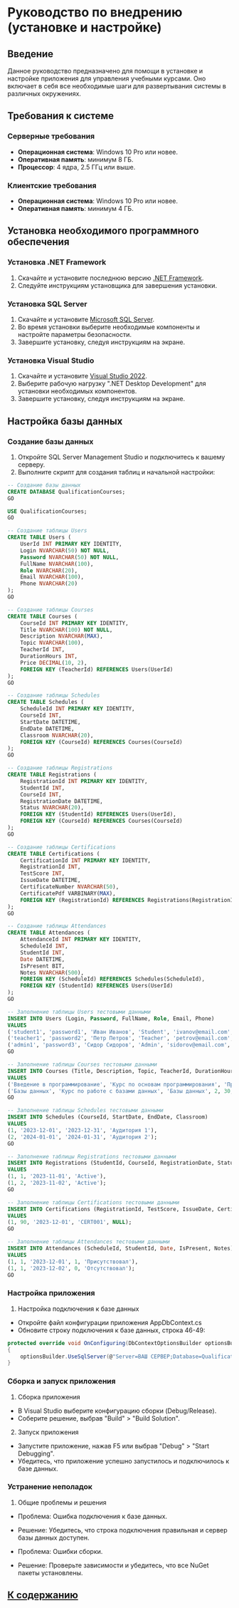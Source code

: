 ﻿# Руководство по внедрению (установке и настройке)

## Введение

Данное руководство предназначено для помощи в установке и настройке приложения для управления учебными курсами. Оно включает в себя все необходимые шаги для развертывания системы в различных окружениях.

## Требования к системе

### Серверные требования

- **Операционная система**: Windows 10 Pro или новее.
- **Оперативная память**: минимум 8 ГБ.
- **Процессор**: 4 ядра, 2.5 ГГц или выше.

### Клиентские требования

- **Операционная система**: Windows 10 Pro или новее.
- **Оперативная память**: минимум 4 ГБ.

## Установка необходимого программного обеспечения

### Установка .NET Framework

1. Скачайте и установите последнюю версию [.NET Framework](https://dotnet.microsoft.com/download).
2. Следуйте инструкциям установщика для завершения установки.

### Установка SQL Server

1. Скачайте и установите [Microsoft SQL Server](https://www.microsoft.com/en-us/sql-server/sql-server-downloads).
2. Во время установки выберите необходимые компоненты и настройте параметры безопасности.
3. Завершите установку, следуя инструкциям на экране.

### Установка Visual Studio

1. Скачайте и установите [Visual Studio 2022](https://visualstudio.microsoft.com/).
2. Выберите рабочую нагрузку ".NET Desktop Development" для установки необходимых компонентов.
3. Завершите установку, следуя инструкциям на экране.

## Настройка базы данных

### Создание базы данных

1. Откройте SQL Server Management Studio и подключитесь к вашему серверу.
2. Выполните скрипт для создания таблиц и начальной настройки:

```sql
-- Создание базы данных
CREATE DATABASE QualificationCourses;
GO

USE QualificationCourses;
GO

-- Создание таблицы Users
CREATE TABLE Users (
    UserId INT PRIMARY KEY IDENTITY,
    Login NVARCHAR(50) NOT NULL,
    Password NVARCHAR(50) NOT NULL,
    FullName NVARCHAR(100),
    Role NVARCHAR(20),
    Email NVARCHAR(100),
    Phone NVARCHAR(20)
);
GO

-- Создание таблицы Courses
CREATE TABLE Courses (
    CourseId INT PRIMARY KEY IDENTITY,
    Title NVARCHAR(100) NOT NULL,
    Description NVARCHAR(MAX),
    Topic NVARCHAR(100),
    TeacherId INT,
    DurationHours INT,
    Price DECIMAL(10, 2),
    FOREIGN KEY (TeacherId) REFERENCES Users(UserId)
);
GO

-- Создание таблицы Schedules
CREATE TABLE Schedules (
    ScheduleId INT PRIMARY KEY IDENTITY,
    CourseId INT,
    StartDate DATETIME,
    EndDate DATETIME,
    Classroom NVARCHAR(20),
    FOREIGN KEY (CourseId) REFERENCES Courses(CourseId)
);
GO

-- Создание таблицы Registrations
CREATE TABLE Registrations (
    RegistrationId INT PRIMARY KEY IDENTITY,
    StudentId INT,
    CourseId INT,
    RegistrationDate DATETIME,
    Status NVARCHAR(20),
    FOREIGN KEY (StudentId) REFERENCES Users(UserId),
    FOREIGN KEY (CourseId) REFERENCES Courses(CourseId)
);
GO

-- Создание таблицы Certifications
CREATE TABLE Certifications (
    CertificationId INT PRIMARY KEY IDENTITY,
    RegistrationId INT,
    TestScore INT,
    IssueDate DATETIME,
    CertificateNumber NVARCHAR(50),
    CertificatePdf VARBINARY(MAX),
    FOREIGN KEY (RegistrationId) REFERENCES Registrations(RegistrationId)
);
GO

-- Создание таблицы Attendances
CREATE TABLE Attendances (
    AttendanceId INT PRIMARY KEY IDENTITY,
    ScheduleId INT,
    StudentId INT,
    Date DATETIME,
    IsPresent BIT,
    Notes NVARCHAR(500),
    FOREIGN KEY (ScheduleId) REFERENCES Schedules(ScheduleId),
    FOREIGN KEY (StudentId) REFERENCES Users(UserId)
);
GO

-- Заполнение таблицы Users тестовыми данными
INSERT INTO Users (Login, Password, FullName, Role, Email, Phone)
VALUES
('student1', 'password1', 'Иван Иванов', 'Student', 'ivanov@email.com', '1234567890'),
('teacher1', 'password2', 'Петр Петров', 'Teacher', 'petrov@email.com', '0987654321'),
('admin1', 'password3', 'Сидор Сидоров', 'Admin', 'sidorov@email.com', '1122334455');
GO

-- Заполнение таблицы Courses тестовыми данными
INSERT INTO Courses (Title, Description, Topic, TeacherId, DurationHours, Price)
VALUES
('Введение в программирование', 'Курс по основам программирования', 'Программирование', 2, 40, 10000.00),
('Базы данных', 'Курс по работе с базами данных', 'Базы данных', 2, 30, 15000.00);
GO

-- Заполнение таблицы Schedules тестовыми данными
INSERT INTO Schedules (CourseId, StartDate, EndDate, Classroom)
VALUES
(1, '2023-12-01', '2023-12-31', 'Аудитория 1'),
(2, '2024-01-01', '2024-01-31', 'Аудитория 2');
GO

-- Заполнение таблицы Registrations тестовыми данными
INSERT INTO Registrations (StudentId, CourseId, RegistrationDate, Status)
VALUES
(1, 1, '2023-11-01', 'Active'),
(1, 2, '2023-11-02', 'Active');
GO

-- Заполнение таблицы Certifications тестовыми данными
INSERT INTO Certifications (RegistrationId, TestScore, IssueDate, CertificateNumber, CertificatePdf)
VALUES
(1, 90, '2023-12-01', 'CERT001', NULL);
GO

-- Заполнение таблицы Attendances тестовыми данными
INSERT INTO Attendances (ScheduleId, StudentId, Date, IsPresent, Notes)
VALUES
(1, 1, '2023-12-01', 1, 'Присутствовал'),
(1, 1, '2023-12-02', 0, 'Отсутствовал');
GO


```
### Настройка приложения

1. Настройка подключения к базе данных  
- Откройте файл конфигурации приложения AppDbContext.cs
- Обновите строку подключения к базе данных, строка 46-49:
```c#
protected override void OnConfiguring(DbContextOptionsBuilder optionsBuilder)
{
    optionsBuilder.UseSqlServer(@"Server=ВАШ СЕРВЕР;Database=QualificationCourses;Trusted_Connection=True;TrustServerCertificate=True;");
}
```
### Сборка и запуск приложения
1. Сборка приложения
- В Visual Studio выберите конфигурацию сборки (Debug/Release).
- Соберите решение, выбрав "Build" > "Build Solution".
2. Запуск приложения
- Запустите приложение, нажав F5 или выбрав "Debug" > "Start Debugging".
- Убедитесь, что приложение успешно запустилось и подключилось к базе данных.
### Устранение неполадок
1. Общие проблемы и решения
- Проблема: Ошибка подключения к базе данных.

- Решение: Убедитесь, что строка подключения правильная и сервер базы данных доступен.
- Проблема: Ошибки сборки.

- Решение: Проверьте зависимости и убедитесь, что все NuGet пакеты установлены.


## [К содержанию](../Документация/content.md)

